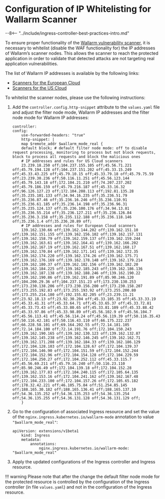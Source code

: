 # Configuration of IP Whitelisting for Wallarm Scanner

--8<-- "../include/ingress-controller-best-practices-intro.md"

To ensure proper functionality of the [Wallarm vulnerability scanner](../../../../user-guides/scanner/intro.md), it is necessary to whitelist (disable the WAF functionality for) the IP addresses of Wallarm’s scanner nodes. This allows the scanner to reach the protected application in order to validate that detected attacks are not targeting real application vulnerabilities.

The list of Wallarm IP addresses is available by the following links:

* [Scanners for the European Cloud](../../../scanner-address-en.md)
* [Scanners for the US Cloud](../../../scanner-address-us-en.md)

To whitelist the scanner nodes, please use the following instructions:

1. Add the `controller.config.http-snippet` attribute to the `values.yaml` file and adjust the filter node mode, Wallarm IP addresses and the filter node mode for Wallarm IP addresses:
    ```
    controller:
    config:
        use-forwarded-headers: "true"
        http-snippet: |
        map $remote_addr $wallarm_mode_real {
        default block; # default filter node mode: off to disable request processing, monitoring to process but not block requests, block to process all requests and block the malicious ones
        # IP addresses and rules for US Cloud scanners
        23.239.18.250 off;104.237.155.105 off;45.56.71.221 off;45.79.194.128 off;104.237.151.202 off;45.33.15.249 off;45.33.43.225 off;45.79.10.15 off;45.33.79.18 off;45.79.75.59 off;23.239.30.236 off;50.116.11.251 off;45.56.123.144 off;45.79.143.18 off;172.104.21.210 off;74.207.237.202 off;45.79.186.159 off;45.79.216.187 off;45.33.16.32 off;96.126.127.23 off;172.104.208.113 off;192.81.135.28 off;35.235.101.133 off;34.94.16.235 off;35.236.51.79 off;35.236.87.46 off;35.236.16.246 off;35.236.110.91 off;35.236.61.185 off;35.236.14.198 off;35.236.96.31 off;35.235.124.137 off;35.236.100.176 off;34.94.13.81 off;35.236.55.214 off;35.236.127.211 off;35.236.126.84 off;35.236.3.158 off;35.235.112.188 off;35.236.118.146 off;35.236.1.4 off;35.236.20.89 off;
        # IP addresses and rules for European Cloud scanners
        139.162.130.66 off;139.162.144.202 off;139.162.151.10 off;139.162.151.155 off;139.162.156.102 off;139.162.157.131 off;139.162.158.79 off;139.162.159.137 off;139.162.159.244 off;139.162.163.61 off;139.162.164.41 off;139.162.166.202 off;139.162.167.19 off;139.162.167.51 off;139.162.168.17 off;139.162.170.84 off;139.162.171.141 off;139.162.172.35 off;139.162.174.220 off;139.162.174.26 off;139.162.175.71 off;139.162.176.169 off;139.162.178.148 off;139.162.179.214 off;139.162.180.37 off;139.162.182.156 off;139.162.182.20 off;139.162.184.225 off;139.162.185.243 off;139.162.186.136 off;139.162.187.138 off;139.162.188.246 off;139.162.190.22 off;139.162.190.86 off;139.162.191.89 off;85.90.246.120 off;104.200.29.36 off;104.237.151.23 off;173.230.130.253 off;173.230.138.206 off;173.230.156.200 off;173.230.158.207 off;173.255.192.83 off;173.255.193.92 off;173.255.200.80 off;173.255.214.180 off;192.155.82.205 off;23.239.11.21 off;23.92.18.13 off;23.92.30.204 off;45.33.105.35 off;45.33.33.19 off;45.33.41.31 off;45.33.64.71 off;45.33.65.37 off;45.33.72.81 off;45.33.73.43 off;45.33.80.65 off;45.33.81.109 off;45.33.88.42 off;45.33.97.86 off;45.33.98.89 off;45.56.102.9 off;45.56.104.7 off;45.56.113.41 off;45.56.114.24 off;45.56.119.39 off;50.116.35.43 off;50.116.42.181 off;50.116.43.110 off;66.175.222.237 off;66.228.58.101 off;69.164.202.55 off;72.14.181.105 off;72.14.184.100 off;72.14.191.76 off;172.104.150.243 off;139.162.190.165 off;139.162.130.123 off;139.162.132.87 off;139.162.145.238 off;139.162.146.245 off;139.162.162.71 off;139.162.171.208 off;139.162.184.33 off;139.162.186.129 off;172.104.128.103 off;172.104.128.67 off;172.104.139.37 off;172.104.146.90 off;172.104.151.59 off;172.104.152.244 off;172.104.152.96 off;172.104.154.128 off;172.104.229.59 off;172.104.250.27 off;172.104.252.112 off;45.33.115.7 off;45.56.69.211 off;45.79.16.240 off;50.116.23.110 off;85.90.246.49 off;172.104.139.18 off;172.104.152.28 off;139.162.177.83 off;172.104.240.115 off;172.105.64.135 off;139.162.153.16 off;172.104.241.162 off;139.162.167.48 off;172.104.233.100 off;172.104.157.26 off;172.105.65.182 off;178.32.42.221 off;46.105.75.84 off;51.254.85.145 off;188.165.30.182 off;188.165.136.41 off;188.165.137.10 off;54.36.135.252 off;54.36.135.253 off;54.36.135.254 off;54.36.135.255 off;54.36.131.128 off;54.36.131.129 off;
        }
    ```
2. Go to the configuration of associated Ingress resource and set the value of the `nginx.ingress.kubernetes.io/wallarm-mode` annotation to value `"$wallarm_mode_real"`:
    ```
    apiVersion: extensions/v1beta1
        kind: Ingress
        metadata:
            annotations:
                nginx.ingress.kubernetes.io/wallarm-mode: "$wallarm_mode_real"
    ```
3. Apply the updated configurations of the Ingress controller and Ingress resource.

!!! warning
    Please note that after the change the default filter node mode for the protected resource is controlled by the configuration of the Ingress controller (in file `values.yaml`) and not in the configuration of the Ingress resource.
